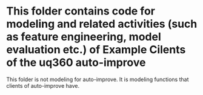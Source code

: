 # This folder contains code for modeling and related activities (such as feature engineering, model evaluation etc.) of Example Cilents of the uq360 auto-improve

This folder is not modeling for auto-improve. It is modeling functions that clients of auto-improve have.